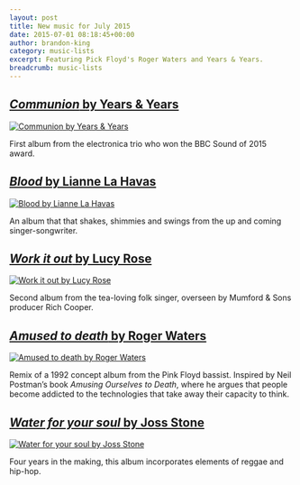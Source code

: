 ```yaml
---
layout: post
title: New music for July 2015
date: 2015-07-01 08:18:45+00:00
author: brandon-king
category: music-lists
excerpt: Featuring Pick Floyd's Roger Waters and Years & Years.
breadcrumb: music-lists
---
```

## [<cite>Communion</cite> by Years & Years](https://suffolk.spydus.co.uk/cgi-bin/spydus.exe/ENQ/OPAC/BIBENQ/33349438?QRY=CTIBIB%3C%20IRN(15584039)&QRYTEXT=Communion%20%5Bsound%20recording%5D)

[![Communion by Years & Years](http://suffolklibraries.co.uk/wp-content/uploads/2015/06/communion.jpg)](https://suffolk.spydus.co.uk/cgi-bin/spydus.exe/ENQ/OPAC/BIBENQ/33349438?QRY=CTIBIB%3C%20IRN(15584039)&QRYTEXT=Communion%20%5Bsound%20recording%5D)

First album from the electronica trio who won the BBC Sound of 2015 award.

## [<cite>Blood</cite> by Lianne La Havas](https://suffolk.spydus.co.uk/cgi-bin/spydus.exe/ENQ/OPAC/BIBENQ/33357133?QRY=CTIBIB%3C%20IRN(12493301)&QRYTEXT=Blood%20%5Bsound%20recording%5D)

[![Blood by Lianne La Havas](http://suffolklibraries.co.uk/wp-content/uploads/2015/06/bloodlianne.jpg)](https://suffolk.spydus.co.uk/cgi-bin/spydus.exe/ENQ/OPAC/BIBENQ/33357133?QRY=CTIBIB%3C%20IRN(12493301)&QRYTEXT=Blood%20%5Bsound%20recording%5D)

An album that that shakes, shimmies and swings from the up and coming singer-songwriter.

## [<cite>Work it out</cite> by Lucy Rose](https://suffolk.spydus.co.uk/cgi-bin/spydus.exe/ENQ/OPAC/BIBENQ/33359512?QRY=CTIBIB%3C%20IRN(34562807)&QRYTEXT=Work%20it%20out%20%5Bsound%20recording%5D)

[![Work it out by Lucy Rose](http://suffolklibraries.co.uk/wp-content/uploads/2015/06/workitout.jpg)](https://suffolk.spydus.co.uk/cgi-bin/spydus.exe/ENQ/OPAC/BIBENQ/33359512?QRY=CTIBIB%3C%20IRN(34562807)&QRYTEXT=Work%20it%20out%20%5Bsound%20recording%5D)

Second album from the tea-loving folk singer, overseen by Mumford & Sons producer Rich Cooper.

## [<cite>Amused to death</cite> by Roger Waters](https://suffolk.spydus.co.uk/cgi-bin/spydus.exe/ENQ/OPAC/BIBENQ/33360995?QRY=CTIBIB%3C%20IRN(50192234)&QRYTEXT=Amused%20to%20death%20%5Bsound%20recording%5D)

[![Amused to death by Roger Waters](http://suffolklibraries.co.uk/wp-content/uploads/2015/06/amusedtodeath.jpg)](https://suffolk.spydus.co.uk/cgi-bin/spydus.exe/ENQ/OPAC/BIBENQ/33360995?QRY=CTIBIB%3C%20IRN(50192234)&QRYTEXT=Amused%20to%20death%20%5Bsound%20recording%5D)

Remix of a 1992 concept album from the Pink Floyd bassist. Inspired by Neil Postman&#8217;s book <cite>Amusing Ourselves to Death</cite>, where he argues that people become addicted to the technologies that take away their capacity to think.

## [<cite>Water for your soul</cite> by Joss Stone](https://suffolk.spydus.co.uk/cgi-bin/spydus.exe/ENQ/OPAC/BIBENQ/33363959?QRY=CTIBIB%3C%20IRN(52484750)&QRYTEXT=Water%20for%20your%20soul%20%5Bsound%20recording%5D)

[![Water for your soul by Joss Stone](http://suffolklibraries.co.uk/wp-content/uploads/2015/06/waterforyoursoul.jpg)](https://suffolk.spydus.co.uk/cgi-bin/spydus.exe/ENQ/OPAC/BIBENQ/33363959?QRY=CTIBIB%3C%20IRN(52484750)&QRYTEXT=Water%20for%20your%20soul%20%5Bsound%20recording%5D)

Four years in the making, this album incorporates elements of reggae and hip-hop.
